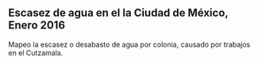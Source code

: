 ## Escasez de agua en el la Ciudad de México, Enero 2016  

Mapeo la escasez o desabasto de agua por colonia, causado por trabajos en el Cutzamala. 


